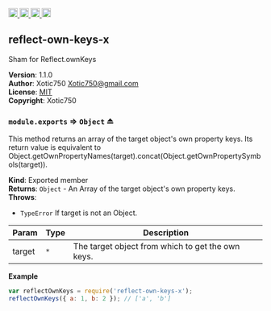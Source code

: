 <a href="https://travis-ci.org/Xotic750/reflect-own-keys-x"
   title="Travis status">
<img
   src="https://travis-ci.org/Xotic750/reflect-own-keys-x.svg?branch=master"
   alt="Travis status" height="18"/>
</a>
<a href="https://david-dm.org/Xotic750/reflect-own-keys-x"
   title="Dependency status">
<img src="https://david-dm.org/Xotic750/reflect-own-keys-x.svg"
   alt="Dependency status" height="18"/>
</a>
<a href="https://david-dm.org/Xotic750/reflect-own-keys-x#info=devDependencies"
   title="devDependency status">
<img src="https://david-dm.org/Xotic750/reflect-own-keys-x/dev-status.svg"
   alt="devDependency status" height="18"/>
</a>
<a href="https://badge.fury.io/js/reflect-own-keys-x" title="npm version">
<img src="https://badge.fury.io/js/reflect-own-keys-x.svg"
   alt="npm version" height="18"/>
</a>
<a name="module_reflect-own-keys-x"></a>

## reflect-own-keys-x
Sham for Reflect.ownKeys

**Version**: 1.1.0  
**Author**: Xotic750 <Xotic750@gmail.com>  
**License**: [MIT](&lt;https://opensource.org/licenses/MIT&gt;)  
**Copyright**: Xotic750  
<a name="exp_module_reflect-own-keys-x--module.exports"></a>

### `module.exports` ⇒ <code>Object</code> ⏏
This method returns an array of the target object's own property keys.
Its return value is equivalent to
Object.getOwnPropertyNames(target).concat(Object.getOwnPropertySymbols(target)).

**Kind**: Exported member  
**Returns**: <code>Object</code> - An Array of the target object's own property keys.  
**Throws**:

- <code>TypeError</code> If target is not an Object.


| Param | Type | Description |
| --- | --- | --- |
| target | <code>\*</code> | The target object from which to get the own keys. |

**Example**  
```js
var reflectOwnKeys = require('reflect-own-keys-x');
reflectOwnKeys({ a: 1, b: 2 }); // ['a', 'b']
```
